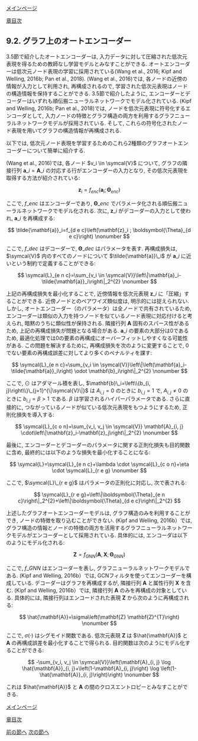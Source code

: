 [メインページ](../../index.markdown)

[章目次](./chap9.md)
## 9.2. グラフ上のオートエンコーダー

3.5節で紹介したオートエンコーダーは, 入力データに対して圧縮された低次元表現を得るための教師なし学習モデルとみなすことができる. オートエンコーダーは低次元ノード表現の学習に採用されている(Wang et al., 2016; Kipf and Welling, 2016b; Pan et al., 2018). (Wang et al., 2016)では, 各ノードの近傍の情報が入力として利用され, 再構成されるので, 学習された低次元表現はノードの構造情報を保持することができる. 3.5節で紹介したように, エンコーダーとデコーダーはいずれも順伝搬ニューラルネットワークでモデル化されている. (Kipf and Welling, 2016b; Pan et al., 2018)では, ノードを低次元表現に符号化するエンコーダとして, 入力ノードの特徴とグラフ構造の両方を利用するグラフニューラルネットワークモデルが採用されている. そして, これらの符号化されたノード表現を用いてグラフの構造情報が再構成される.

以下では, 低次元ノード表現を学習するためのこれら2種類のグラフオートエンコーダーについて簡単に紹介する.

(Wang et al., 2016)では, 各ノード $v_i \in \symcal{V}$ について, グラフの隣接行列 $\mathbf{a}\_i=\mathbf{A}\_i$ の対応する行がエンコーダーの入力となり, その低次元表現を取得する方法が紹介されている:

 $$
 \mathbf{z}_i=f_{e n c}\left(\mathbf{a}_i ; \boldsymbol{\Theta}_{e n c}\right)
    \nonumber $$
 

ここで,  $f\_{e n c}$ はエンコーダーであり,  $\boldsymbol{\Theta}\_{e n c}$ でパラメータ化される順伝搬ニューラルネットワークでモデル化される. 次に,  $\mathbf{z}\_i$ がデコーダーの入力として使われ,  $\mathbf{a}\_i$ を再構成する:

 $$
 \tilde{\mathbf{a}}_i=f_{d e c}\left(\mathbf{z}_i ; \boldsymbol{\Theta}_{d e c}\right)
    \nonumber $$
 

ここで,  $f\_{d e c}$ はデコーダーで,  $\boldsymbol{\Theta}\_{d e c}$ はパラメータを表す. 再構成損失は,  $\symcal{V}$ 内のすべてのノードについて $\tilde{\mathbf{a}}\_i$ が $\mathbf{a}\_i$ に近いという制約で定義することができる:

 $$
 \symcal{L}_{e n c}=\sum_{v_i \in \symcal{V}}\left\|\mathbf{a}_i-\tilde{\mathbf{a}}_i\right\|_2^{2}
    \nonumber $$
 

上記の再構成損失を最小化することで, 近傍情報を低次元表現 $\mathbf{z}\_i$ に「圧縮」することができる. 近傍ノードとのペアワイズ類似度は, 明示的には捉えられない. しかし, オートエンコーダー（のパラメータ）は全ノードで共有されているため, エンコーダーは類似の入力を持つノードを似ているノード表現に対応付けると考えられ, 暗黙のうちに類似性が保持される. 隣接行列 $\mathbf{A}$ 固有のスパース性があるため, 上記の再構成損失が問題となる場合がある.  $\mathbf{a}\_i$ の要素の大部分は0であるため, 最適化処理では0の要素の再構成にオーバーフィットしやすくなる可能性がある. この問題を解決するために, 再構成損失を次のように変更することで, 0でない要素の再構成誤差に対してより多くのペナルティを課す:

 $$
 \symcal{L}_{e n c}=\sum_{v_i \in \symcal{V}}\left\|\left(\mathbf{a}_i-\tilde{\mathbf{a}}_i\right) \odot \mathbf{b}_i\right\|_2^{2}
    \nonumber $$
 

ここで,  $\odot$ はアダマール積を表し,  $\mathbf{b}\_i=\left\\{b_{i, j}\right\\}\_{j=1}^{\|\symcal{V}\|}$ は $A_{i, j}=0$ のときに $b_{i,j}=1$ で,  $A_{i, j} \neq 0$ のときに $b_{i, j}=\beta>1$ である.  $\beta$ は学習されるハイパーパラメータである. さらに直接的に, つながっているノードが似ている低次元表現をもつようにするため, 正則化損失を導入する:

 $$
 \symcal{L}_{c o n}=\sum_{v_i, v_j \in \symcal{V}} \mathbf{A}_{i, j} \cdot\left\|\mathbf{z}_i-\mathbf{z}_j\right\|_2^{2}
    \nonumber $$
 

最後に, エンコーダーとデコーダーのパラメータに関する正則化損失も目的関数に含め, 最終的には以下のような損失を最小化することになる:

 $$
 \symcal{L}=\symcal{L}_{e n c}+\lambda \cdot \symcal{L}_{c o n}+\eta \cdot \symcal{L}_{r e g}
    \nonumber $$
 

ここで,  $\symcal{L}\_{r e g}$ はパラメータの正則化に対応し, 次で表される:

 

$$
 \symcal{L}_{r e g}=\left\|\boldsymbol{\Theta}_{e n c}\right\|_2^{2}+\left\|\boldsymbol{\Theta}_{d e c}\right\|_2^{2} $$


 

上述したグラフオートエンコーダーモデルは, グラフ構造のみを利用することができ, ノードの特徴を取り込むことができない. (Kipf and Welling, 2016b）では, グラフ構造の情報とノードの特徴の両方を活用するグラフニューラルネットワークモデルがエンコーダーとして採用されている. 具体的には, エンコーダは以下のようにモデル化される:

 $$
 \mathbf{Z}=f_{G N N}\left(\mathbf{A}, \mathbf{X} ; \boldsymbol{\Theta}_{G N N}\right)
    \nonumber $$
 

ここで,  $f\_{G N N}$ はエンコーダーを表し, グラフニューラルネットワークモデルである. (Kipf and Welling, 2016b）では, GCNフィルタを使ってエンコーダーを構成している. デコーダーはグラフを再構成するが, 隣接行列 $\mathbf{A}$ と属性行列 $\mathbf{X}$ を含む. (Kipf and Welling, 2016b）では, 隣接行列 $\mathbf{A}$ のみを再構成の対象としている. 具体的には, 隣接行列はエンコードされた表現 $\mathbf{Z}$ から次のように再構成される:

 $$
 \hat{\mathbf{A}}=\sigma\left(\mathbf{Z} \mathbf{Z}^{T}\right)
    \nonumber $$
 

ここで,  $\sigma(\cdot)$ はシグモイド関数である. 低次元表現 $\mathbf{Z}$ は $\hat{\mathbf{A}}$ と $\mathbf{A}$ の再構成誤差を最小化することで得られる. 目的関数は次のようにモデル化することができる:

 $$
 -\sum_{v_i, v_j \in \symcal{V}}\left(\mathbf{A}_{i, j} \log \hat{\mathbf{A}}_{i, j}+\left(1-\mathbf{A}_{i, j}\right) \log \left(1-\hat{\mathbf{A}}_{i, j}\right)\right)
    \nonumber $$
 

これは $\hat{\mathbf{A}}$ と $\mathbf{A}$ の間のクロスエントロピーとみなすことができる.


[メインページ](../../index.markdown)

[章目次](./chap9.md)

[前の節へ](./subsection_01.md) [次の節へ](./subsection_03.md)


